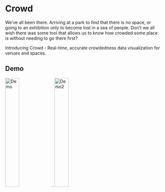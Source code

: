 # Crowd

We’ve all been there. Arriving at a park to find that there is no space, or going to an exhibition only to become lost in a sea of people. Don’t we all wish there was some tool that allows us to know how crowded some place is without needing to go there first?

Introducing Crowd - Real-time, accurate crowdedness data visualization for venues and spaces.

## Demo
<img src="https://github.com/r06921039/Crowd/blob/main/Demo_1.gif" alt="Demo" width="30%" height="30%"/>.           <img src="https://github.com/r06921039/Crowd/blob/main/Demo_2.gif" alt="Demo2" width="30%" height="30%"/>

